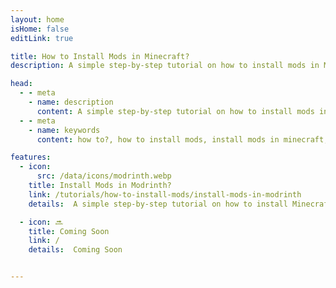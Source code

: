 ```yaml
---
layout: home
isHome: false
editLink: true

title: How to Install Mods in Minecraft?
description: A simple step-by-step tutorial on how to install mods in Minecraft.

head:
  - - meta
    - name: description
      content: A simple step-by-step tutorial on how to install mods in Minecraft.
  - - meta
    - name: keywords
      content: how to?, how to install mods, install mods in minecraft, meteor client, meteor client addon, minecraft mods

features:
  - icon:
      src: /data/icons/modrinth.webp
    title: Install Mods in Modrinth?
    link: /tutorials/how-to-install-mods/install-mods-in-modrinth
    details:  A simple step-by-step tutorial on how to install Minecraft mods in Modrinth.

  - icon: 🔜
    title: Coming Soon
    link: /
    details:  Coming Soon


---
```


